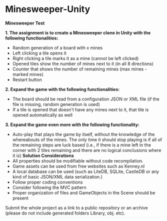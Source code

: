 # Minesweeper-Unity

**Minesweeper Test**

**1. The assignment is to create a Minesweeper clone in Unity with the following
functionalities:**
  * Random generation of a board with x mines
  * Left clicking a tile opens it
  * Right clicking a tile marks it as a mine (cannot be left clicked)
  * Opened tiles show the number of mines next to it (in all 8 directions)
  * Counter that shows the number of remaining mines (max mines - marked mines)
  * Restart button

**2. Expand the game with the following functionalities:**
  * The board should be read from a configuration JSON or XML file (if the file is
  missing, random generation is used)
  * If a tile is opened that doesn't have any mines next to it, that tile is opened
  automatically as well

**3. Expand the game even more with the following functionality:**
  * Auto-play that plays the game by itself, without the knowledge of the
  whereabouts of the mines. The only time it should stop playing is if all of the
  remaining steps are luck based (i.e., if there is a mine left in the corner with 2 tiles
  remaining and there are no logical conclusions where it is)
**Solution Considerations**
  * All properties should be modifiable without code recompilation.
  * Game assets can be used from free websites such as Kenney.nl
  * A local database can be used (such as LiteDB, SQLite, CastleDB or any kind of
  basic JSON/XML data serialization.)
  * Follow proper coding conventions
  * Consider following the MVC pattern
  * Proper organization of files and GameObjects in the Scene should be present

Submit the whole project as a link to a public repository or an archive (please do not
include generated folders Library, obj. etc).
